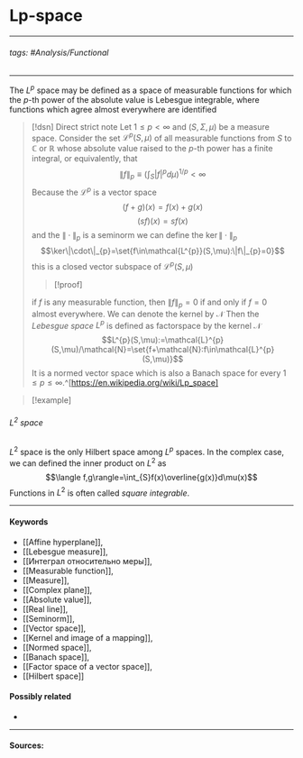 # Lp-space
***
###### tags: #Analysis/Functional  
***
The $L^{p}$ space may be defined as a space of measurable functions for which the $p$-th power of the absolute value is Lebesgue integrable, where functions which agree almost everywhere are identified

>[!dsn] Direct strict note
>Let $1\le p<\infty$ and $(S,\Sigma,\mu)$ be a measure space. Consider the set $\mathcal{L}^{p}(S,\mu)$ of all measurable functions from $S$ to $\mathbb{C}$ or $\mathbb{R}$ whose absolute value raised to the $p$-th power has a finite integral, or equivalently, that
>$$\|f\|_{p}\equiv\left(\int_{S}|f|^{p}d\mu\right)^{1/p}<\infty$$
>Because the $\mathcal{L}^{p}$ is a vector space
>$$(f+g)(x)=f(x)+g(x)$$
>$$(sf)(x)=sf(x)$$
>and the $\|\cdot\|_{p}$ is a seminorm we can define the $\ker\|\cdot\|_{p}$
>$$\ker\|\cdot\|_{p}=\set{f\in\mathcal{L^{p}}(S,\mu):\|f\|_{p}=0}$$
>this is a closed vector subspace of $\mathcal{L}^{p}(S,\mu)$
>>[!proof]
>>
>
>if $f$ is any measurable function, then $\|f\|_{p}=0$ if and only if $f=0$ almost everywhere.
>We can denote the kernel by $\mathcal{N}$
>Then the *Lebesgue space* $L^{p}$ is defined as factorspace by the kernel $\mathcal{N}$
>$$L^{p}(S,\mu):=\mathcal{L}^{p}(S,\mu)/\mathcal{N}=\set{f+\mathcal{N}:f\in\mathcal{L}^{p}(S,\mu)}$$
>It is a normed vector space which is also a Banach space for every $1\le p\le\infty$.^[https://en.wikipedia.org/wiki/Lp_space]

>[!example] 
>

###### $L^{2}$ space
$L^{2}$ space is the only Hilbert space among $L^{p}$ spaces. In the complex case, we can defined the inner product on $L^{2}$ as 
$$\langle f,g\rangle=\int_{S}f(x)\overline{g(x)}d\mu(x)$$
Functions in $L^{2}$ is often called *square integrable*.
***
#### Keywords
- [[Affine hyperplane]],
- [[Lebesgue measure]],
- [[Интеграл относительно меры]],
- [[Measurable function]],
- [[Measure]],
- [[Complex plane]],
- [[Absolute value]],
- [[Real line]],
- [[Seminorm]],
- [[Vector space]],
- [[Kernel and image of a mapping]],
- [[Normed space]],
- [[Banach space]],
- [[Factor space of a vector space]],
- [[Hilbert space]]
#### Possibly related
- 
***
#### Sources: